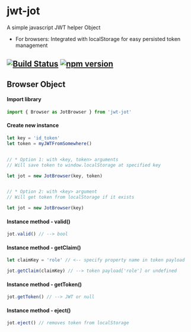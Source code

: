 # jwt-jot

A simple javascript JWT helper Object

- For browsers: Integrated with localStorage for easy persisted token management

[![Build Status](https://travis-ci.org/eezing/jwt-jot.svg?branch=master)](https://travis-ci.org/eezing/jwt-jot) [![npm version](https://badge.fury.io/js/jwt-jot.svg)](https://badge.fury.io/js/jwt-jot)
---

## Browser Object

#### Import library

```javascript
import { Browser as JotBrowser } from 'jwt-jot'
```

#### Create new instance

```javascript
let key = 'id_token'
let token = myJWTFromSomewhere()


// * Option 1: with <key, token> arguments
// Will save token to window.localStorage at specified key

let jot = new JotBrowser(key, token)


// * Option 2: with <key> argument
// Will get token from localStorage if it exists

let jot = new JotBrowser(key)
```

#### Instance method - valid()

```javascript
jot.valid() // --> bool
```

#### Instance method - getClaim()

```javascript
let claimKey = 'role' // <-- specify property name in token payload

jot.getClaim(claimKey) // --> token payload['role'] or undefined
```

#### Instance method - getToken()

```javascript
jot.getToken() // --> JWT or null
```

#### Instance method - eject()

```javascript
jot.eject() // removes token from localStorage
```
